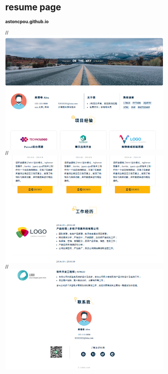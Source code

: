 # resume page

#### astoncpou.github.io

//![输入图片说明]( ./static/image/catch_1.png "catch")
//![输入图片说明]( ./static/image/catch_2.png "catch")
//![输入图片说明]( ./static/image/catch_3.png "catch")
